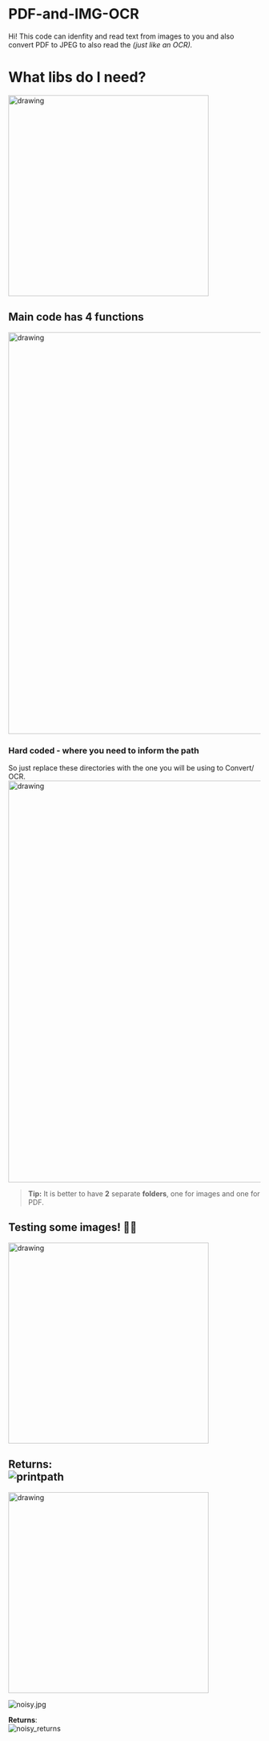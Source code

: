 # PDF-and-IMG-OCR

Hi! This code can idenfity and read text from images to you and also convert PDF to JPEG to also read the *(just like an OCR).* 



# What libs do I need?
<img src="https://imgur.com/oMCL4sP.png" alt="drawing" width="400"/>


## Main code has 4 functions
<img src="https://imgur.com/DhlcsmI.png" alt="drawing" width="800"/>

### Hard coded - where you need to inform the path
So just replace these directories with the one you will be using to Convert/ OCR.
<img src="https://imgur.com/ryYYS7F.png" alt="drawing" width="800"/>


> **Tip:** It is better to have **2** separate **folders**, one for images and one for PDF.


## Testing some images! 👨‍💻
<img src="https://imgur.com/Zis1mIU.png" alt="drawing" width="400"/>

**Returns**: <br>
![printpath](https://i.imgur.com/3IQW4lc.png)
-------------

<img src="https://imgur.com/YV9xjjJ.png" alt="drawing" width="400"/>


![noisy.jpg](https://i.imgur.com/Zbe5YBZ.jpg)

**Returns**: <br>
 ![noisy_returns](https://i.imgur.com/P1AbmeP.png)
